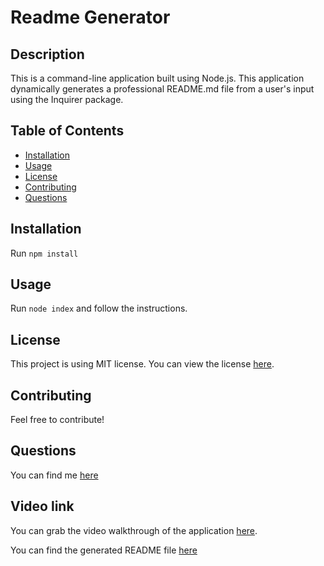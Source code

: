 # Readme Generator

## Description

This is a command-line application built using Node.js. This application dynamically generates a professional README.md file from a user's input using the Inquirer package.

## Table of Contents

- [Installation](#installation)
- [Usage](#usage)
- [License](#license)
- [Contributing](#contributing)
- [Questions](#questions)

## Installation

Run `npm install`

## Usage

Run `node index` and follow the instructions.

## License

This project is using MIT license. You can view the license [here](license.txt).

## Contributing

Feel free to contribute!

## Questions

You can find me [here](https://github.com/gizem03)

## Video link

You can grab the video walkthrough of the application [here](https://drive.google.com/file/d/108Ol2-iikgH9GnOtHuNQEqfLNRUUq7m-/view).

You can find the generated README file [here](dummy_readme.md)
